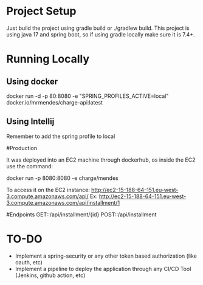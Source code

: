 # Project Setup


Just build the project using gradle build or ./gradlew build. This project is using java 17 and spring boot, so if
using gradle locally make sure it is 7.4+.

# Running Locally

## Using docker
docker run -d -p  80:8080 -e "SPRING_PROFILES_ACTIVE=local" docker.io/mrmendes/charge-api:latest

## Using Intellij
Remember to add the spring profile to local

#Production

It was deployed into an EC2 machine through dockerhub, os inside the EC2 use the command:

docker run -p 8080:8080 -e charge/mendes

To access it on the EC2 instance:
http://ec2-15-188-64-151.eu-west-3.compute.amazonaws.com/api/
Ex:
http://ec2-15-188-64-151.eu-west-3.compute.amazonaws.com/api/installment/1

#Endpoints
GET::/api/installment/{id}
POST::/api/installment


# TO-DO
* Implement a spring-security or any other token based authorization (like oauth, etc)
* Implement a pipeline to deploy the application through any CI/CD Tool (Jenkins, github action, etc)